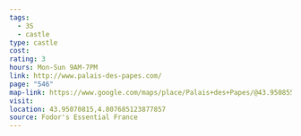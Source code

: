 ```yaml
---
tags:
  - 3S
  - castle
type: castle
cost: 
rating: 3
hours: Mon-Sun 9AM-7PM
link: http://www.palais-des-papes.com/
page: "546"
map-link: https://www.google.com/maps/place/Palais+des+Papes/@43.9508559,4.8051222,17z/data=!3m2!4b1!5s0x12b5eb86ed2fa20f:0x16778de485608713!4m6!3m5!1s0x12b5eb868edbf86f:0x778ce565c188d2cb!8m2!3d43.9508521!4d4.8076971!16zL20vMDJ3OTE5?entry=ttu&g_ep=EgoyMDI0MTAwNy4xIKXMDSoASAFQAw%3D%3D
visit: 
location: 43.95070815,4.807685123877857
source: Fodor's Essential France
---
```


